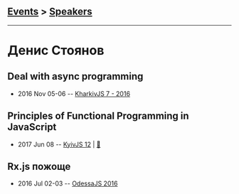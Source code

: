 ## [Events](../README.md) > [Speakers](../speakers.md)
---

# Денис Стоянов

## Deal with async programming
- 2016 Nov 05-06 -- [KharkivJS 7 - 2016](https://www.youtube.com/watch?v=0ZcCPX6uT5c)    
## Principles of Functional Programming in JavaScript
- 2017 Jun 08 -- [KyivJS 12](https://www.youtube.com/watch?v=xom2TdaZPAI)  | [:notebook:](http://fp-in-js.surge.sh/#/)  
## Rx.js пожоще
- 2016 Jul 02-03 -- [OdessaJS 2016](https://youtu.be/Tguv7h3rnQE)    
